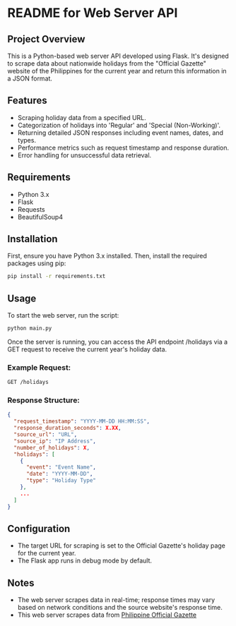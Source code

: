 # README for Web Server API

## Project Overview

This is a Python-based web server API developed using Flask. It's designed to scrape data about nationwide holidays from the "Official Gazette" website of the Philippines for the current year and return this information in a JSON format.

## Features

- Scraping holiday data from a specified URL.
- Categorization of holidays into 'Regular' and 'Special (Non-Working)'.
- Returning detailed JSON responses including event names, dates, and types.
- Performance metrics such as request timestamp and response duration.
- Error handling for unsuccessful data retrieval.

## Requirements

- Python 3.x
- Flask
- Requests
- BeautifulSoup4

## Installation

First, ensure you have Python 3.x installed. Then, install the required packages using pip:

```bash
pip install -r requirements.txt
```

## Usage

To start the web server, run the script:

```bash
python main.py
```

Once the server is running, you can access the API endpoint /holidays via a GET request to receive the current year's holiday data.

### Example Request:

```bash
GET /holidays
```

### Response Structure:

```json
{
  "request_timestamp": "YYYY-MM-DD HH:MM:SS",
  "response_duration_seconds": X.XX,
  "source_url": "URL",
  "source_ip": "IP Address",
  "number_of_holidays": X,
  "holidays": [
    {
      "event": "Event Name",
      "date": "YYYY-MM-DD",
      "type": "Holiday Type"
    },
    ...
  ]
}
```

## Configuration

- The target URL for scraping is set to the Official Gazette's holiday page for the current year.
- The Flask app runs in debug mode by default.

## Notes

- The web server scrapes data in real-time; response times may vary based on network conditions and the source website's response time.
- This web server scrapes data from [Philippine Official Gazette](https://www.officialgazette.gov.ph/nationwide-holidays/)
